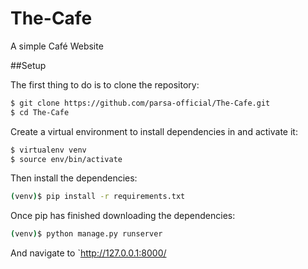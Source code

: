 # The-Cafe
A simple Café Website

##Setup

The first thing to do is to clone the repository:

```sh
$ git clone https://github.com/parsa-official/The-Cafe.git
$ cd The-Cafe
```

Create a virtual environment to install dependencies in and activate it:

```sh
$ virtualenv venv
$ source env/bin/activate
```

Then install the dependencies:

```sh
(venv)$ pip install -r requirements.txt
```

Once pip has finished downloading the dependencies:

```sh
(venv)$ python manage.py runserver
```
And navigate to `http://127.0.0.1:8000/
